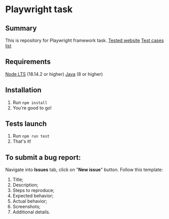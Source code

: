 # Playwright task
## Summary
This is repository for Playwright framework task.
[Tested website](https://www.redmine.org/)
[Test cases list](https://docs.google.com/spreadsheets/d/1tQUHYm8qZlDlgfHZQV9649E_RFUsXcv7ePItFoNLW3g/edit?usp=sharing)
## Requirements
[Node LTS](https://nodejs.org/) (18.14.2 or higher)
[Java](https://www.oracle.com/java/technologies/downloads/#java8) (8 or higher)
## Installation
1. Run `npm install`
2. You're good to go!
## Tests launch
1. Run `npm run test`
2. That's it!
## To submit a bug report:
Navigate into **Issues** tab, click on "**New issue**" button. Follow this template:
1. Title;
2. Description;
3. Steps to reproduce;
4. Expected behavior;
5. Actual behavior;
6. Screenshots;
7. Additional details.
